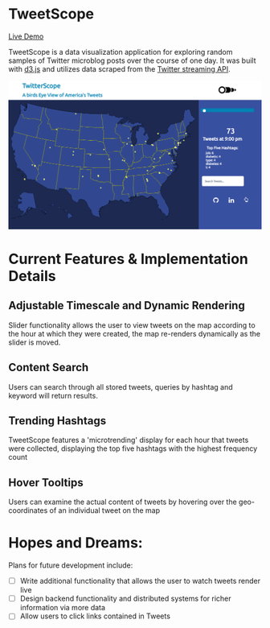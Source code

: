 # TweetScope

<a href="http://jamievers.site/TweetScope">Live Demo</a>

TweetScope is a data visualization application for exploring random samples of Twitter microblog posts over the course of one day. It was built with <a href="d3js.org">d3.js</a> and utilizes data scraped from the <a href="https://dev.twitter.com/streaming/overview"> Twitter streaming API</a>. 

![Live Demo](tweetscope.png)

# Current Features & Implementation Details

## Adjustable Timescale and Dynamic Rendering
Slider functionality allows the user to view tweets on the map according to the hour at which they were created, the map re-renders dynamically as the slider is moved.

## Content Search

Users can search through all stored tweets, queries by hashtag and keyword will return results.

## Trending Hashtags

TweetScope features a 'microtrending' display for each hour that tweets were collected, displaying the top five hashtags with the highest frequency count 

## Hover Tooltips

Users can examine the actual content of tweets by hovering over the geo-coordinates of an individual tweet on the map

# Hopes and Dreams: 
Plans for future development include:
- [ ] Write additional functionality that allows the user to watch tweets render live
- [ ] Design backend functionality and distributed systems for richer information via more data
- [ ] Allow users to click links contained in Tweets
